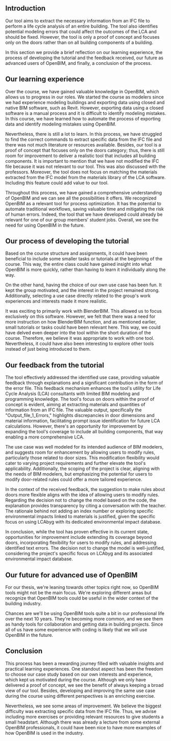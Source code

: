 ## Introduction
Our tool aims to extract the necessary information from an IFC file to perform a life cycle analysis of an entire building. The tool also identifies potential modeling errors that could affect the outcomes of the LCA and should be fixed. However, the tool is only a proof of concept and focuses only on the doors rather than on all building components of a building. 

In this section we provide a brief reflection on our learning experience, the process of developing the tutorial and the feedback received, our future as advanced users of OpenBIM, and finally, a conclusion of the process. 


## Our learning experience
Over the course, we have gained valuable knowledge in OpenBIM, which allows us to progress in our roles. We started the course as modelers since we had experience modeling buildings and exporting data using closed and native BIM software, such as Revit. However, exporting data using a closed software is a manual process and it is difficult to identify modeling mistakes. In this course, we have learned how to automate the process of exporting data and identify modeling mistakes using OpenBIM. 

Nevertheless, there is still a lot to learn. In this process, we have struggled to find the correct commands to extract specific data from the IFC file and there was not much literature or resources available. Besides, our tool is a proof of concept that focuses only on the doors category; thus, there is still room for improvement to deliver a realistic tool that includes all building components. It is important to mention that we have not modified the IFC file because it was not relevant to our tool. This was also discussed with the professors. Moreover, the tool does not focus on matching the materials extracted from the IFC model from the materials library of the LCA software. Including this feature could add value to our tool.  

Throughout this process, we have gained a comprehensive understanding of OpenBIM and we can see all the possibilities it offers. We recognized OpenBIM as a relevant tool for process optimization. It has the potential to automate traditional workflows, saving valuable time and mitigating the risk of human errors. Indeed, the tool that we have developed could already be relevant for one of our group members’ student jobs. Overall, we see the need for using OpenBIM in the future. 


## Our process of developing the tutorial
Based on the course structure and assignments, it could have been beneficial to include some smaller tasks or tutorials at the beginning of the course. This way, the entire class could have gained insight into what OpenBIM is more quickly, rather than having to learn it individually along the way.

On the other hand, having the choice of our own use case has been fun. It kept the group motivated, and the interest in the project remained strong. Additionally, selecting a use case directly related to the group's work experiences and interests made it more realistic.

It was exciting to primarily work with BlenderBIM. This allowed us to focus exclusively on this software. However, we felt that there was a need for more instruction on how BlenderBIM function, and as mentioned earlier, small tutorials or tasks could have been relevant here. This way, we could have delved even deeper into the tool within the short duration of the course. Therefore, we believe it was appropriate to work with one tool. Nevertheless, it could have also been interesting to explore other tools instead of just being introduced to them.

## Our feedback from the tutorial
The tool effectively addressed the identified use case, providing valuable feedback through explanations and a significant contribution in the form of the error file. This feedback mechanism enhances the tool's utility for Life Cycle Analysis (LCA) consultants with limited BIM modeling and programming knowledge. The tool's focus on doors within the proof of concept is evident, aiming at extracting materials and quantities of information from an IFC file. The valuable output, specifically the "Output_file_1_Errors," highlights discrepancies in door dimensions and material information, facilitating prompt issue identification for future LCA calculations. However, there's an opportunity for improvement by expanding the tool's coverage to include all building components, that way enabling a more comprehensive LCA.
 
The use case was well modeled for its intended audience of BIM modelers, and suggests room for enhancement by allowing users to modify rules, particularly those related to door sizes. This modification flexibility would cater to varying project requirements and further elevate the tool's applicability. Additionally, the scoping of the project is clear, aligning with the needs of BIM modelers, but emphasizing the potential for users to modify door-related rules could offer a more tailored experience.
 
In the context of the received feedback, the suggestion to make rules about doors more flexible aligns with the idea of allowing users to modify rules. Regarding the decision not to change the model based on the code, the explanation provides transparency by citing a conversation with the teacher. The rationale behind not adding an index number or exploring specific environmental impacts linked to materials is justified, given the specific focus on using LCAbyg with its dedicated environmental impact database.
 
In conclusion, while the tool has proven effective in its current state, opportunities for improvement include extending its coverage beyond doors, incorporating flexibility for users to modify rules, and addressing identified text errors. The decision not to change the model is well-justified, considering the project's specific focus on LCAbyg and its associated environmental impact database.

## Our future for advanced use of OpenBIM 
For our thesis, we're leaning towards other topics right now, so OpenBIM tools might not be the main focus. We're exploring different areas but recognize that OpenBIM tools could be useful in the wider context of the building industry.

Chances are we'll be using OpenBIM tools quite a bit in our professional life over the next 10 years. They're becoming more common, and we see them as handy tools for collaboration and getting data in building projects.
Since all of us have some experience with coding is likely that we will use OpenBIM in the future. 

## Conclusion 
This process has been a rewarding journey filled with valuable insights and practical learning experiences. One standout aspect has been the freedom to choose our case study based on our own interests and experience, which kept us motivated during the course.  Although we only have delivered a proof of concept, we see the benefit of always keeping a broad view of our tool. Besides, developing and improving the same use case during the course using different perspectives is an enriching exercise.  

Nevertheless, we see some areas of improvement. We believe the biggest difficulty was extracting specific data from the IFC file. Thus, we advise including more exercises or providing relevant resources to give students a small headstart. Although there was already a lecture from some external OpenBIM professionals, it could have been nice to have more examples of how OpenBIM is used in the industry.
